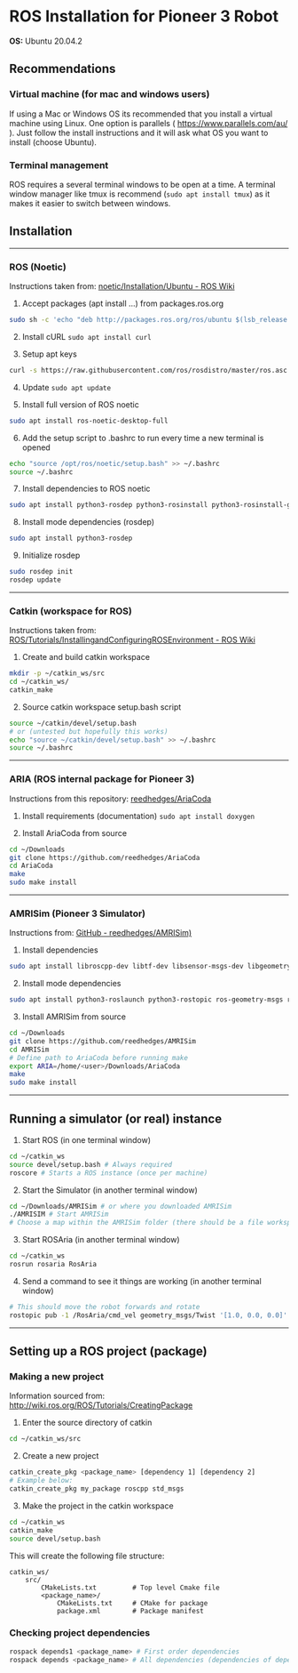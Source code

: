 # ROS Installation for Pioneer 3 Robot

**OS:** Ubuntu 20.04.2

## Recommendations

### Virtual machine (for mac and windows users)

If using a Mac or Windows OS its recommended that you install a virtual machine using Linux. One option is parallels ( https://www.parallels.com/au/ ). Just follow the install instructions and it will ask what OS you want to install (choose Ubuntu). 

### Terminal management

ROS requires a several terminal windows to be open at a time. A terminal window manager like tmux is recommend (`sudo apt install tmux`) as it makes it easier to switch between windows.

## Installation

---

### ROS (Noetic)

Instructions taken from: [noetic/Installation/Ubuntu - ROS Wiki](http://wiki.ros.org/noetic/Installation/Ubuntu)

1. Accept packages (apt install ...) from packages.ros.org

```bash
sudo sh -c 'echo "deb http://packages.ros.org/ros/ubuntu $(lsb_release -sc) main" > /etc/apt/sources.list.d/ros-latest.list'
```

2. Install cURL `sudo apt install curl`

3. Setup apt keys

```bash
curl -s https://raw.githubusercontent.com/ros/rosdistro/master/ros.asc | sudo apt-key add -
```

4. Update `sudo apt update`

5. Install full version of ROS noetic

```bash
sudo apt install ros-noetic-desktop-full
```

6. Add the setup script to .bashrc to run every time a new terminal is opened

```bash
echo "source /opt/ros/noetic/setup.bash" >> ~/.bashrc
source ~/.bashrc
```

7. Install dependencies to ROS noetic

```bash
sudo apt install python3-rosdep python3-rosinstall python3-rosinstall-generator python3-wstool build-essential
```

8. Install mode dependencies (rosdep)

```bash
sudo apt install python3-rosdep
```

9. Initialize rosdep

```bash
sudo rosdep init
rosdep update
```

---

### Catkin (workspace for ROS)

Instructions taken from: [ROS/Tutorials/InstallingandConfiguringROSEnvironment - ROS Wiki](http://wiki.ros.org/ROS/Tutorials/InstallingandConfiguringROSEnvironment)

1. Create and build catkin workspace

```bash
mkdir -p ~/catkin_ws/src
cd ~/catkin_ws/
catkin_make
```

2. Source catkin workspace setup.bash script

```bash
source ~/catkin/devel/setup.bash
# or (untested but hopefully this works)
echo "source ~/catkin/devel/setup.bash" >> ~/.bashrc
source ~/.bashrc
```

---

### ARIA (ROS internal package for Pioneer 3)

Instructions from this repository: [reedhedges/AriaCoda](https://github.com/reedhedges/AriaCoda)

1. Install requirements (documentation) `sudo apt install doxygen`

2. Install AriaCoda from source

```bash
cd ~/Downloads
git clone https://github.com/reedhedges/AriaCoda
cd AriaCoda
make
sudo make install
```

---

### AMRISim (Pioneer 3 Simulator)

Instructions from: [GitHub - reedhedges/AMRISim)](https://github.com/reedhedges/AMRISim)

1. Install dependencies

```bash
sudo apt install libroscpp-dev libtf-dev libsensor-msgs-dev libgeometry-msgs-dev libstd-msgs-dev libstd-srvs-dev libnav-msgs-dev libnodelet-dev rviz
```

2.  Install mode dependencies

```bash
sudo apt install python3-roslaunch python3-rostopic ros-geometry-msgs ros-nav-msgs ros-std-msgs ros-sensor-msgs ros-std-srvs
```

3. Install AMRISim from source

```bash
cd ~/Downloads
git clone https://github.com/reedhedges/AMRISim
cd AMRISim
# Define path to AriaCoda before running make
export ARIA=/home/<user>/Downloads/AriaCoda
make
sudo make install
```

---

## Running a simulator (or real) instance

1. Start ROS (in one terminal window)

```bash
cd ~/catkin_ws
source devel/setup.bash # Always required
roscore # Starts a ROS instance (once per machine)
```

2. Start the Simulator (in another terminal window)

```bash
cd ~/Downloads/AMRISim # or where you downloaded AMRISim
./AMRISIM # Start AMRISim
# Choose a map within the AMRISim folder (there should be a file workspace.map)
```

3. Start ROSAria (in another terminal window)

```bash
cd ~/catkin_ws
rosrun rosaria RosAria
```

4. Send a command to see it things are working (in another terminal window)

```bash
# This should move the robot forwards and rotate
rostopic pub -1 /RosAria/cmd_vel geometry_msgs/Twist '[1.0, 0.0, 0.0]' '[0.0, 0.0, 1.0]'
```

---

## Setting up a ROS project (package)

### Making a new project

Information sourced from: http://wiki.ros.org/ROS/Tutorials/CreatingPackage

1. Enter the source directory of catkin

```bash
cd ~/catkin_ws/src
```

2. Create a new project

```bash
catkin_create_pkg <package_name> [dependency 1] [dependency 2]
# Example below:
catkin_create_pkg my_package roscpp std_msgs
```

3.  Make the project in the catkin workspace

```bash
cd ~/catkin_ws
catkin_make
source devel/setup.bash
```

This will create the following file structure:

```dir
catkin_ws/
    src/
        CMakeLists.txt         # Top level Cmake file
        <package_name>/
            CMakeLists.txt     # CMake for package
            package.xml        # Package manifest
```

### Checking project dependencies

```bash
rospack depends1 <package_name> # First order dependencies
rospack depends <package_name> # All dependencies (dependencies of dependencies)
```

